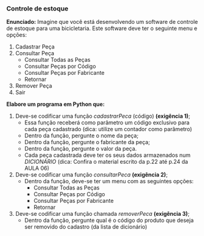 ### Controle de estoque

**Enunciado:** Imagine que você está desenvolvendo um software de controle de estoque para uma bicicletaria. Este software deve ter o seguinte menu e opções:  

1. Cadastrar Peça
2. Consultar Peça
    * Consultar Todas as Peças
    * Consultar Peças por Código
    * Consultar Peças por Fabricante
    * Retornar
3. Remover Peça 
4. Sair 

**Elabore um programa em Python que:**

1. Deve-se codificar uma função *cadastrarPeca* (código) **(exigência 1)**;
    * Essa função receberá como parâmetro um código exclusivo para cada peça cadastrado (dica: utilize um contador como parâmetro)
    * Dentro da função, pergunte o nome da peça;
    * Dentro da função, pergunte o fabricante da peça; 
    * Dentro da função, pergunte o valor da peça.
    * Cada peça cadastrada deve ter os seus dados armazenados num *DICIONÁRIO* (dica: Confira o material escrito da p.22 até p.24 da AULA 06) 
2. Deve-se codificar uma função *consultarPeca* **(exigência 2)**; 
    * Dentro da função, deve-se ter um menu com as seguintes opções: 
        * Consultar Todas as Peças 
        * Consultar Peças por Código 
        * Consultar Peças por Fabricante 
        * Retornar 
3. Deve-se codificar uma função chamada *removerPeca* **(exigência 3)**; 
    * Dentro da função, pergunte qual é o código do produto que deseja ser removido do cadastro (da lista de dicionário) 